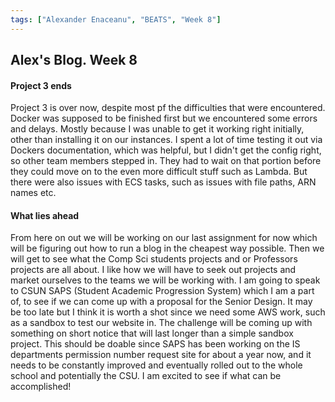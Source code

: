 ```yaml
---
tags: ["Alexander Enaceanu", "BEATS", "Week 8"]
---
```

## Alex's Blog. Week 8

#### Project 3 ends
Project 3 is over now, despite most pf the difficulties that were encountered.
Docker was supposed to be finished first but we encountered some errors and
delays. Mostly because I was unable to get it working right initially,  other
than installing it on our instances. I spent a lot of time testing it out via
Dockers documentation, which was helpful, but I didn't get the config right, so
other team members stepped in. They had to wait on that portion before they
could move on to the even more difficult stuff such as Lambda. But there were
also issues with ECS tasks, such as issues with file paths, ARN names etc.

#### What lies ahead
From here on out we will be working on our last assignment for now which will be
figuring out how to run a blog in the cheapest way possible. Then we will get to
see what the Comp Sci students projects and or Professors projects are all about.
I like how we will have to seek out projects and market ourselves to the teams
we will be working with. I am going to speak to CSUN SAPS (Student Academic
Progression System) which I am a part of, to see if we can come up with a
proposal for the Senior Design. It may be too late but I think it is worth a
shot since we need some AWS work, such as a sandbox to test our website in. The
challenge will be coming up with something on short notice that will last longer
than a simple sandbox project. This should be doable since SAPS has been working
on the IS departments permission number request site for about a year now, and
it needs to be constantly improved and eventually rolled out to the whole
school and potentially the CSU. I am excited to see if what can be accomplished!
